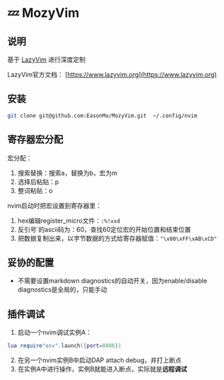# 💤 MozyVim

## 说明

基于 [LazyVim](https://github.com/LazyVim/LazyVim) 进行深度定制

LazyVim官方文档： [https://www.lazyvim.org](https://www.lazyvim.org)

## 安装

```sh
git clone git@github.com:EasonMo/MozyVim.git  ~/.config/nvim
```

## 寄存器宏分配

宏分配：

1. 搜索替换：搜索a，替换为b，宏为m
2. 选择后粘贴：p
3. 整词粘贴：o

nvim启动时把宏设置到寄存器里：

1. hex编辑register_micro文件：`:%!xxd`
2. 反引号`的ascii码为：60，查找60定位宏的开始位置和结束位置
3. 把数据复制出来，以字节数据的方式给寄存器赋值：`"\x00\xFF\xAB\xCD"`

## 妥协的配置

- 不需要设置markdown diagnostics的自动开关，因为enable/disable diagnostics是全局的，只能手动

## 插件调试

1. 启动一个nvim调试实例A：

```lua
lua require"osv".launch({port=8086})
```

2. 在另一个nvim实例B中启动DAP attach debug，并打上断点
3. 在实例A中进行操作，实例B就能进入断点，实际就是**远程调试**
